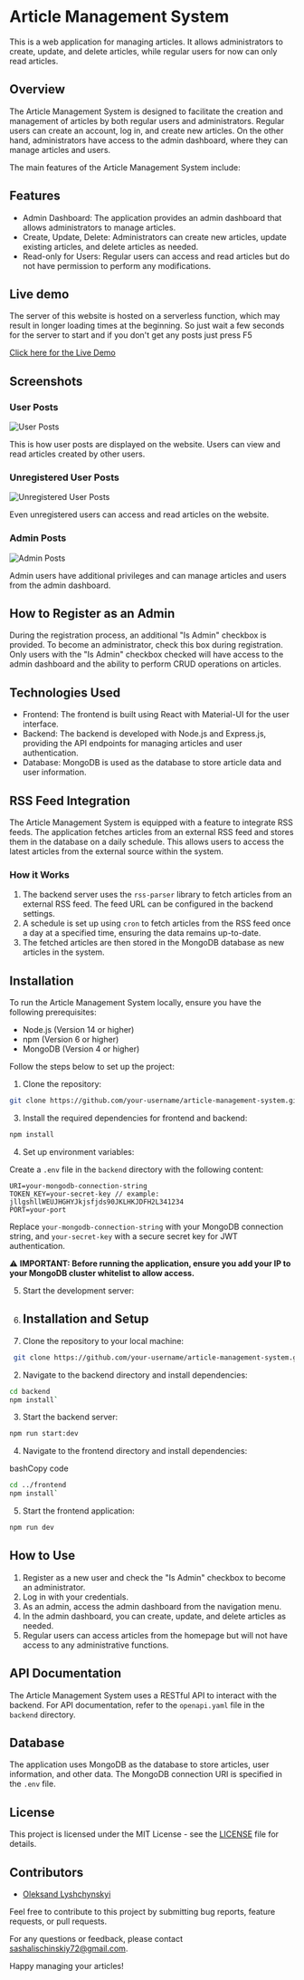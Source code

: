 # Article Management System

This is a web application for managing articles. It allows administrators to create, update, and delete articles, while regular users for now can only read articles.

## Overview

The Article Management System is designed to facilitate the creation and management of articles by both regular users and administrators. Regular users can create an account, log in, and create new articles. On the other hand, administrators have access to the admin dashboard, where they can manage articles and users.

The main features of the Article Management System include:

## Features

- Admin Dashboard: The application provides an admin dashboard that allows administrators to manage articles.
- Create, Update, Delete: Administrators can create new articles, update existing articles, and delete articles as needed.
- Read-only for Users: Regular users can access and read articles but do not have permission to perform any modifications.

## Live demo

The server of this website is hosted on a serverless function, 
which may result in longer loading times at the beginning. 
So just wait a few seconds for the server to start and if you don't get any posts just press F5 

[Click here for the Live Demo](https://article-management-system-server.vercel.app/)

## Screenshots

### User Posts

![User Posts](./demo-images/user_posts.png)

This is how user posts are displayed on the website. Users can view and read articles created by other users.

### Unregistered User Posts

![Unregistered User Posts](./demo-images/unregistered_user_posts.png)

Even unregistered users can access and read articles on the website.

### Admin Posts

![Admin Posts](./demo-images/admin_posts.png)

Admin users have additional privileges and can manage articles and users from the admin dashboard.

## How to Register as an Admin

During the registration process, an additional "Is Admin" checkbox is provided. To become an administrator, check this box during registration. Only users with the "Is Admin" checkbox checked will have access to the admin dashboard and the ability to perform CRUD operations on articles.

## Technologies Used

- Frontend: The frontend is built using React with Material-UI for the user interface.
- Backend: The backend is developed with Node.js and Express.js, providing the API endpoints for managing articles and user authentication.
- Database: MongoDB is used as the database to store article data and user information.

## RSS Feed Integration

The Article Management System is equipped with a feature to integrate RSS feeds. The application fetches articles from an external RSS feed and stores them in the database on a daily schedule. This allows users to access the latest articles from the external source within the system.

### How it Works

1.  The backend server uses the `rss-parser` library to fetch articles from an external RSS feed. The feed URL can be configured in the backend settings.
2.  A schedule is set up using `cron` to fetch articles from the RSS feed once a day at a specified time, ensuring the data remains up-to-date.
3.  The fetched articles are then stored in the MongoDB database as new articles in the system.

## Installation

To run the Article Management System locally, ensure you have the following prerequisites:

- Node.js (Version 14 or higher)
- npm (Version 6 or higher)
- MongoDB (Version 4 or higher)

Follow the steps below to set up the project:

1. Clone the repository:

```bash
git clone https://github.com/your-username/article-management-system.git
```

3. Install the required dependencies for frontend and backend:

```bash
npm install
```

4. Set up environment variables:

Create a `.env` file in the `backend` directory with the following content:

```
URI=your-mongodb-connection-string
TOKEN_KEY=your-secret-key // example: jllgshllWEUJHGHYJkjsfjds90JKLHKJDFH2L341234
PORT=your-port
```

Replace `your-mongodb-connection-string` with your MongoDB connection string, and `your-secret-key` with a secure secret key for JWT authentication.

⚠️ **IMPORTANT: Before running the application, ensure you add your IP to your MongoDB cluster whitelist to allow access.**

5. Start the development server:
6. ## Installation and Setup

7. Clone the repository to your local machine:

```bash
 git clone https://github.com/your-username/article-management-system.git`
```

2.  Navigate to the backend directory and install dependencies:

```bash
cd backend
npm install`
```

3.  Start the backend server:

```bash
npm run start:dev
```

4.  Navigate to the frontend directory and install dependencies:

bashCopy code

```bash
cd ../frontend
npm install`
```

5.  Start the frontend application:

```bash
npm run dev
```

## How to Use

1.  Register as a new user and check the "Is Admin" checkbox to become an administrator.
2.  Log in with your credentials.
3.  As an admin, access the admin dashboard from the navigation menu.
4.  In the admin dashboard, you can create, update, and delete articles as needed.
5.  Regular users can access articles from the homepage but will not have access to any administrative functions.

## API Documentation

The Article Management System uses a RESTful API to interact with the backend. For API documentation, refer to the `openapi.yaml` file in the `backend` directory.

## Database

The application uses MongoDB as the database to store articles, user information, and other data. The MongoDB connection URI is specified in the `.env` file.

## License

This project is licensed under the MIT License - see the [LICENSE](https://chat.openai.com/c/LICENSE) file for details.

## Contributors

- [Oleksand Lyshchynskyi](https://github.com/heinpen)

Feel free to contribute to this project by submitting bug reports, feature requests, or pull requests.

For any questions or feedback, please contact [sashalischinskiy72@gmail.com](sashalischinskiy72@gmail.com).

Happy managing your articles!
